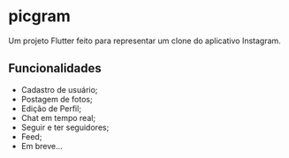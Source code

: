 # picgram

Um projeto Flutter feito para representar um clone do aplicativo Instagram.

## Funcionalidades

- Cadastro de usuário;
- Postagem de fotos;
- Edição de Perfil;
- Chat em tempo real;
- Seguir e ter seguidores;
- Feed;
- Em breve...
